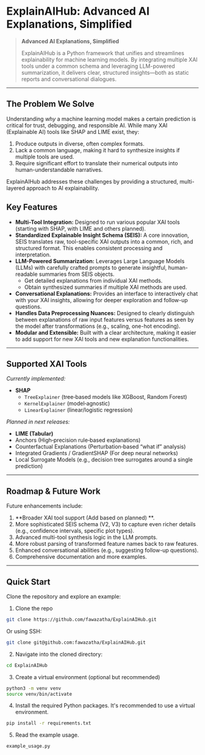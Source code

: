 # ExplainAIHub: Advanced AI Explanations, Simplified

> **Advanced AI Explanations, Simplified**  
>
> ExplainAIHub is a Python framework that unifies and streamlines explainability for machine learning models. By integrating multiple XAI tools under a common schema and leveraging LLM-powered summarization, it delivers clear, structured insights—both as static reports and conversational dialogues.

---

## The Problem We Solve

Understanding *why* a machine learning model makes a certain prediction is critical for trust, debugging, and responsible AI. While many XAI (Explainable AI) tools like SHAP and LIME exist, they:
1.  Produce outputs in diverse, often complex formats.
2.  Lack a common language, making it hard to synthesize insights if multiple tools are used.
3.  Require significant effort to translate their numerical outputs into human-understandable narratives.

ExplainAIHub addresses these challenges by providing a structured, multi-layered approach to AI explainability.

## Key Features

*   **Multi-Tool Integration:** Designed to run various popular XAI tools (starting with SHAP, with LIME and others planned).
*   **Standardized Explainable Insight Schema (SEIS):** A core innovation, SEIS translates raw, tool-specific XAI outputs into a common, rich, and structured format. This enables consistent processing and interpretation.
*   **LLM-Powered Summarization:** Leverages Large Language Models (LLMs) with carefully crafted prompts to generate insightful, human-readable summaries from SEIS objects.
    *   Get detailed explanations from individual XAI methods.
    *   Obtain synthesized summaries if multiple XAI methods are used.
*   **Conversational Explanations:** Provides an interface to interactively chat with your XAI insights, allowing for deeper exploration and follow-up questions.
*   **Handles Data Preprocessing Nuances:** Designed to clearly distinguish between explanations of raw input features versus features as seen by the model after transformations (e.g., scaling, one-hot encoding).
*   **Modular and Extensible:** Built with a clear architecture, making it easier to add support for new XAI tools and new explanation functionalities.

---

## Supported XAI Tools

_Currently implemented:_

- **SHAP**  
  - `TreeExplainer` (tree‐based models like XGBoost, Random Forest)  
  - `KernelExplainer` (model‐agnostic)  
  - `LinearExplainer` (linear/logistic regression)

_Planned in next releases:_

- **LIME (Tabular)**  
- Anchors (High‐precision rule‐based explanations)  
- Counterfactual Explanations (Perturbation‐based “what if” analysis)  
- Integrated Gradients / GradientSHAP (For deep neural networks)  
- Local Surrogate Models (e.g., decision tree surrogates around a single prediction)

--- 

## Roadmap & Future Work

Future enhancements include:

1. **Broader XAI tool support (Add based on planned) **.
2. More sophisticated SEIS schema (V2, V3) to capture even richer details (e.g., confidence        intervals, specific plot types).
3. Advanced multi-tool synthesis logic in the LLM prompts.
4. More robust parsing of transformed feature names back to raw features.
5. Enhanced conversational abilities (e.g., suggesting follow-up questions).
6. Comprehensive documentation and more examples.

---

## Quick Start 

Clone the repository and explore an example:

1. Clone the repo
```bash
git clone https://github.com/fawazatha/ExplainAIHub.git
```

Or using SSH: 
```bash
git clone git@github.com:fawazatha/ExplainAIHub.git
```

2. Navigate into the cloned directory: 
```bash
cd ExplainAIHub
```

3. Create a virtual environment (optional but recommended)
```bash
python3 -m venv venv
source venv/bin/activate
```

4. Install the required Python packages. It's recommended to use a virtual environment.
```bash
pip install -r requirements.txt
```

5. Read the example usage. 
```bash
example_usage.py
```